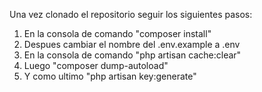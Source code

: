 Una vez clonado el repositorio seguir los siguientes pasos:


1. En la consola de comando "composer install"
2. Despues cambiar el nombre del .env.example a .env
3. En la consola de comando "php artisan cache:clear"
4. Luego "composer dump-autoload"
5. Y como ultimo "php artisan key:generate"
